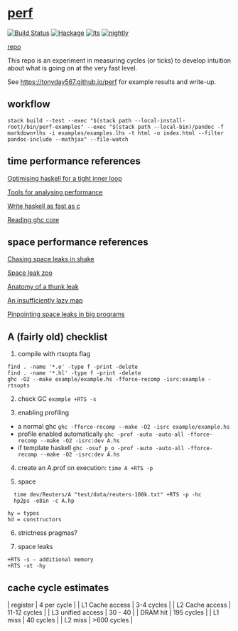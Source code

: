 
[perf](https://tonyday567.github.io/perf/index.html)
===

[![Build Status](https://travis-ci.org/tonyday567/perf.svg)](https://travis-ci.org/tonyday567/perf) [![Hackage](https://img.shields.io/hackage/v/perf.svg)](https://hackage.haskell.org/package/perf) [![lts](https://www.stackage.org/package/perf/badge/lts)](http://stackage.org/lts/package/perf) [![nightly](https://www.stackage.org/package/perf/badge/nightly)](http://stackage.org/nightly/package/perf)

[repo](https://github.com/tonyday567/perf)

This repo is an experiment in measuring cycles (or ticks) to develop intuition about what is going on at the very fast level.

See https://tonyday567.github.io/perf for example results and write-up.

workflow
--------

~~~
stack build --test --exec "$(stack path --local-install-root)/bin/perf-examples" --exec "$(stack path --local-bin)/pandoc -f markdown+lhs -i examples/examples.lhs -t html -o index.html --filter pandoc-include --mathjax" --file-watch
~~~

time performance references
---

[Optimising haskell for a tight inner
loop](http://neilmitchell.blogspot.co.uk/2014/01/optimising-haskell-for-tight-inner-loop.html)

[Tools for analysing
performance](http://stackoverflow.com/questions/3276240/tools-for-analyzing-performance-of-a-haskell-program/3276557#3276557)

[Write haskell as fast as
c](https://donsbot.wordpress.com/2008/05/06/write-haskell-as-fast-as-c-exploiting-strictness-laziness-and-recursion/)

[Reading ghc
core](http://stackoverflow.com/questions/6121146/reading-ghc-core)

space performance references
---

[Chasing space leaks in
shake](http://neilmitchell.blogspot.com.au/2013/02/chasing-space-leak-in-shake.html)

[Space leak zoo](http://blog.ezyang.com/2011/05/space-leak-zoo/)

[Anatomy of a thunk
leak](http://blog.ezyang.com/2011/05/anatomy-of-a-thunk-leak/)

[An insufficiently lazy
map](http://blog.ezyang.com/2011/05/an-insufficiently-lazy-map/)

[Pinpointing space leaks in big
programs](http://blog.ezyang.com/2011/06/pinpointing-space-leaks-in-big-programs/)

A (fairly old) checklist
---

1.  compile with rtsopts flag


~~~    
find . -name '*.o' -type f -print -delete
find . -name '*.hl' -type f -print -delete
ghc -O2 --make example/example.hs -fforce-recomp -isrc:example -rtsopts
~~~

2.  check GC `example +RTS -s`

3.  enabling profiling

-   a normal ghc
    `ghc -fforce-recomp --make -O2 -isrc example/example.hs`
-   profile enabled automatically
    `ghc -prof -auto -auto-all -fforce-recomp --make -O2 -isrc:dev A.hs`
-   if template haskell
    `ghc -osuf p_o -prof -auto -auto-all -fforce-recomp --make -O2 -isrc:dev A.hs`

4.  create an A.prof on execution: `time A +RTS -p`

5.  space

<!-- -->

      time dev/Reuters/A "test/data/reuters-100k.txt" +RTS -p -hc
      hp2ps -e8in -c A.hp

    hy = types
    hd = constructors

6.  strictness pragmas?

7.  space leaks

<!-- -->

    +RTS -s - additional memory
    +RTS -xt -hy

cache cycle estimates
---------------------

| register          | 4 per cycle    |
| L1 Cache access   | 3-4 cycles     |
| L2 Cache access   | 11-12 cycles   |
| L3 unified access | 30 - 40        |
| DRAM hit          | 195 cycles     |
| L1 miss           | 40 cycles      |
| L2 miss           | &gt;600 cycles |
